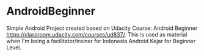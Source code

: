 # AndroidBeginner

Simple Android Project created based on Udacity Course: Android Beginner https://classroom.udacity.com/courses/ud837/. This is used as material when I'm being a facilitator/trainer for Indonesia Android Kejar for Beginner Level.
